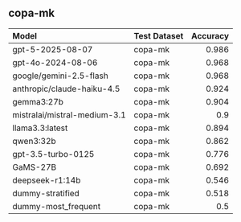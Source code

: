 ## copa-mk

| Model                        | Test Dataset   |   Accuracy |
|:-----------------------------|:---------------|-----------:|
| gpt-5-2025-08-07             | copa-mk        |      0.986 |
| gpt-4o-2024-08-06            | copa-mk        |      0.968 |
| google/gemini-2.5-flash      | copa-mk        |      0.968 |
| anthropic/claude-haiku-4.5   | copa-mk        |      0.924 |
| gemma3:27b                   | copa-mk        |      0.904 |
| mistralai/mistral-medium-3.1 | copa-mk        |      0.9   |
| llama3.3:latest              | copa-mk        |      0.894 |
| qwen3:32b                    | copa-mk        |      0.862 |
| gpt-3.5-turbo-0125           | copa-mk        |      0.776 |
| GaMS-27B                     | copa-mk        |      0.692 |
| deepseek-r1:14b              | copa-mk        |      0.546 |
| dummy-stratified             | copa-mk        |      0.518 |
| dummy-most_frequent          | copa-mk        |      0.5   |